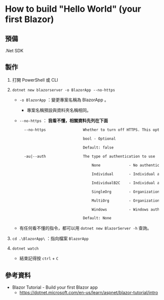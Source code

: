# How to build "Hello World" (your first Blazor)


## 預備
 

.Net SDK


## 製作


1. 打開 PowerShell 或 CLI

1. `dotnet new blazorserver -o BlazorApp --no-https` 

   * `-o BlazorApp` ：變更專案名稱為 BlazorApp 。
     * 專案名稱預設與資料夾名稱相同。

   * `--no-https` ： **我看不懂，相關資料先列在下面**

     ```txt
       --no-https                 Whether to turn off HTTPS. This option only applies if Individual, IndividualB2C, SingleOrg, or MultiOrg aren't used for --auth.

                                  bool - Optional

                                  Default: false
        
       -au|--auth                 The type of authentication to use

                                      None             - No authentication

                                      Individual       - Individual authentication

                                      IndividualB2C    - Individual authentication with Azure AD B2C

                                      SingleOrg        - Organizational authentication for a single tenant

                                      MultiOrg         - Organizational authentication for multiple tenants

                                      Windows          - Windows authentication

                                  Default: None
     ```

    * 有任何看不懂的指令，都可以用 `dotnet new BlazorServer -h` 查詢。

1. `cd .\BlazorApp\` ：指向檔案 `BlazorApp`

1. `dotnet watch` 
   * 結束記得按 `ctrl` + `C`


## 參考資料

* Blazor Tutorial - Build your first Blazor app
  * https://dotnet.microsoft.com/en-us/learn/aspnet/blazor-tutorial/intro